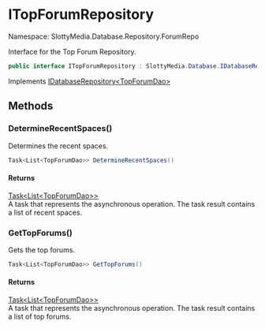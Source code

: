 # ITopForumRepository

Namespace: SlottyMedia.Database.Repository.ForumRepo

Interface for the Top Forum Repository.

```csharp
public interface ITopForumRepository : SlottyMedia.Database.IDatabaseRepository`1[[SlottyMedia.Database.Daos.TopForumDao, SlottyMedia.Database, Version=1.0.0.0, Culture=neutral, PublicKeyToken=null]]
```

Implements [IDatabaseRepository&lt;TopForumDao&gt;](./slottymedia.database.idatabaserepository-1.md)

## Methods

### **DetermineRecentSpaces()**

Determines the recent spaces.

```csharp
Task<List<TopForumDao>> DetermineRecentSpaces()
```

#### Returns

[Task&lt;List&lt;TopForumDao&gt;&gt;](https://docs.microsoft.com/en-us/dotnet/api/system.threading.tasks.task-1)<br>
A task that represents the asynchronous operation. The task result contains a list of recent spaces.

### **GetTopForums()**

Gets the top forums.

```csharp
Task<List<TopForumDao>> GetTopForums()
```

#### Returns

[Task&lt;List&lt;TopForumDao&gt;&gt;](https://docs.microsoft.com/en-us/dotnet/api/system.threading.tasks.task-1)<br>
A task that represents the asynchronous operation. The task result contains a list of top forums.
